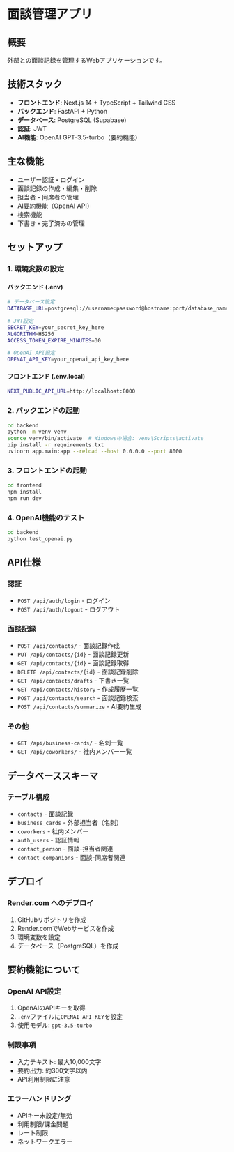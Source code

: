 # 面談管理アプリ

## 概要
外部との面談記録を管理するWebアプリケーションです。

## 技術スタック
- **フロントエンド**: Next.js 14 + TypeScript + Tailwind CSS
- **バックエンド**: FastAPI + Python
- **データベース**: PostgreSQL (Supabase)
- **認証**: JWT
- **AI機能**: OpenAI GPT-3.5-turbo（要約機能）

## 主な機能
- ユーザー認証・ログイン
- 面談記録の作成・編集・削除
- 担当者・同席者の管理
- AI要約機能（OpenAI API）
- 検索機能
- 下書き・完了済みの管理

## セットアップ

### 1. 環境変数の設定

#### バックエンド (.env)
```bash
# データベース設定
DATABASE_URL=postgresql://username:password@hostname:port/database_name

# JWT設定
SECRET_KEY=your_secret_key_here
ALGORITHM=HS256
ACCESS_TOKEN_EXPIRE_MINUTES=30

# OpenAI API設定
OPENAI_API_KEY=your_openai_api_key_here
```

#### フロントエンド (.env.local)
```bash
NEXT_PUBLIC_API_URL=http://localhost:8000
```

### 2. バックエンドの起動

```bash
cd backend
python -m venv venv
source venv/bin/activate  # Windowsの場合: venv\Scripts\activate
pip install -r requirements.txt
uvicorn app.main:app --reload --host 0.0.0.0 --port 8000
```

### 3. フロントエンドの起動

```bash
cd frontend
npm install
npm run dev
```

### 4. OpenAI機能のテスト

```bash
cd backend
python test_openai.py
```

## API仕様

### 認証
- `POST /api/auth/login` - ログイン
- `POST /api/auth/logout` - ログアウト

### 面談記録
- `POST /api/contacts/` - 面談記録作成
- `PUT /api/contacts/{id}` - 面談記録更新
- `GET /api/contacts/{id}` - 面談記録取得
- `DELETE /api/contacts/{id}` - 面談記録削除
- `GET /api/contacts/drafts` - 下書き一覧
- `GET /api/contacts/history` - 作成履歴一覧
- `POST /api/contacts/search` - 面談記録検索
- `POST /api/contacts/summarize` - AI要約生成

### その他
- `GET /api/business-cards/` - 名刺一覧
- `GET /api/coworkers/` - 社内メンバー一覧

## データベーススキーマ

### テーブル構成
- `contacts` - 面談記録
- `business_cards` - 外部担当者（名刺）
- `coworkers` - 社内メンバー
- `auth_users` - 認証情報
- `contact_person` - 面談-担当者関連
- `contact_companions` - 面談-同席者関連

## デプロイ

### Render.com へのデプロイ
1. GitHubリポジトリを作成
2. Render.comでWebサービスを作成
3. 環境変数を設定
4. データベース（PostgreSQL）を作成

## 要約機能について

### OpenAI API設定
1. OpenAIのAPIキーを取得
2. `.env`ファイルに`OPENAI_API_KEY`を設定
3. 使用モデル: `gpt-3.5-turbo`

### 制限事項
- 入力テキスト: 最大10,000文字
- 要約出力: 約300文字以内
- API利用制限に注意

### エラーハンドリング
- APIキー未設定/無効
- 利用制限/課金問題
- レート制限
- ネットワークエラー